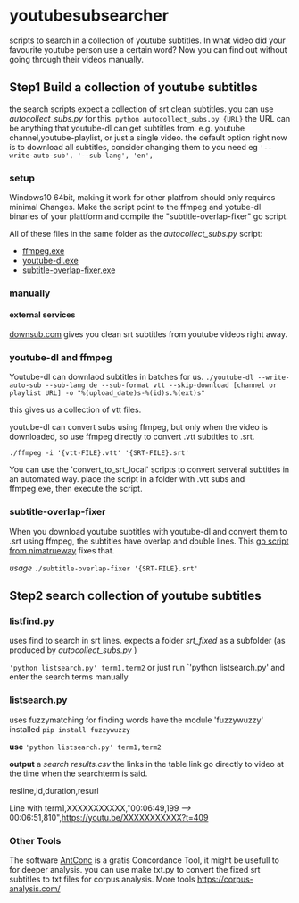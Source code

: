 # youtubesubsearcher
scripts to search in a collection of youtube subtitles. 
In what video did your favourite youtube person use a certain word? Now you can find out without going through their videos manually.


## Step1 Build a collection of youtube subtitles
the search scripts expect a collection of srt clean subtitles.
you can use *autocollect_subs.py* for this.
`python autocollect_subs.py {URL}`
the URL can be anything that youtube-dl can get subtitles from. e.g. youtube channel,youtube-playlist, or just a single video.
 the default option right now is to download all subtitles, consider changing them to you need eg `'--write-auto-sub', '--sub-lang', 'en', `
 
### setup
Windows10 64bit, making it work for other platfrom should only requires minimal Changes. Make the script point to the ffmpeg and yotube-dl binaries of your plattform and compile the "subtitle-overlap-fixer" go script.

All of these files in the same folder as the *autocollect_subs.py* script:
 * [ffmpeg.exe](https://ffmpeg.org/download.html)
 * [youtube-dl.exe](https://ytdl-org.github.io/youtube-dl/download.html)
 * [subtitle-overlap-fixer.exe](https://github.com/bindestrichsoz/youtubesubsearcher/raw/main/subtitle-overlap-fixer.exe)


### manually
#### external services
[downsub.com](https://downsub.com/) gives you clean srt subtitles from youtube videos right away.

### youtube-dl and ffmpeg
Youtube-dl can downlaod subtitles in batches for us.
 `./youtube-dl --write-auto-sub --sub-lang de --sub-format vtt --skip-download [channel or playlist URL] -o "%(upload_date)s-%(id)s.%(ext)s"`
  
this gives us a collection of vtt files.

youtube-dl can convert subs using ffmpeg, but only when the video is downloaded, so use ffmpeg directly to convert .vtt subtitles to .srt.

`./ffmpeg -i '{vtt-FILE}.vtt' '{SRT-FILE}.srt'`

You can use the 'convert_to_srt_local' scripts to convert serveral subtitles in an automated way.
place the script in a folder with .vtt subs and ffmpeg.exe, then execute the script.

### subtitle-overlap-fixer
When you download youtube subtitles with youtube-dl and convert them to .srt using ffmpeg, the subtitles have overlap and double lines.
This [go script from nimatrueway](https://gist.github.com/nimatrueway/4589700f49c691e5413c5b2df4d02f4f) fixes that.

*usage*
`./subtitle-overlap-fixer '{SRT-FILE}.srt'`


## Step2 search collection of youtube subtitles

### listfind.py
uses find to search in srt lines. expects a folder *srt_fixed* as a subfolder (as produced by *autocollect_subs.py* )

`'python listsearch.py' term1,term2`
or just run `'python listsearch.py' and enter the search terms manually


### listsearch.py

uses fuzzymatching for finding words
have the module 'fuzzywuzzy' installed `pip install fuzzywuzzy`

**use**
`'python listsearch.py' term1,term2`

**output**
a *search results.csv*  the links in the table link go directly to video at the time when the searchterm is said.

resline,id,duration,resurl

Line with term1,XXXXXXXXXXX,"00:06:49,199 --> 00:06:51,810",https://youtu.be/XXXXXXXXXXX?t=409

### Other Tools
The software [AntConc](http://www.laurenceanthony.net/software/antconc/) is a gratis Concordance Tool, it might be usefull to for deeper analysis. you can use make txt.py to convert the fixed srt subtitles to txt files for corpus analysis.
More tools https://corpus-analysis.com/


